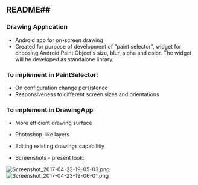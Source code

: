 ## README##

### Drawing Application  ###

* Android app for on-screen drawing
* Created for purpose of development of "paint selector", widget for choosing Android Paint Object's size, blur, alpha and color. The widget will be developed as standalone library. 

### To implement in PaintSelector: ###

* On configuration change persistence
* Responsiveness to different screen sizes and orientations

### To implement in DrawingApp ###

* More efficient drawing surface
* Photoshop-like layers
* Editing existing drawings capabilitiy

* Screenshots - present look:

![Screenshot_2017-04-23-19-05-03.png](https://bitbucket.org/repo/9a9649/images/2483177284-Screenshot_2017-04-23-19-05-03.png)
![Screenshot_2017-04-23-19-06-01.png](https://bitbucket.org/repo/9a9649/images/3447355535-Screenshot_2017-04-23-19-06-01.png)